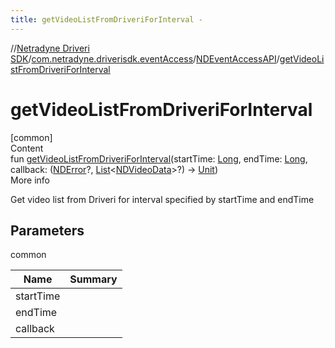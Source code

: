 ```yaml
---
title: getVideoListFromDriveriForInterval -
---
```

//[Netradyne Driveri SDK](../../index.md)/[com.netradyne.driverisdk.eventAccess](../index.md)/[NDEventAccessAPI](index.md)/[getVideoListFromDriveriForInterval](get-video-list-from-driveri-for-interval.md)



# getVideoListFromDriveriForInterval  
[common]  
Content  
fun [getVideoListFromDriveriForInterval](get-video-list-from-driveri-for-interval.md)(startTime: [Long](https://kotlinlang.org/api/latest/jvm/stdlib/kotlin/-long/index.html), endTime: [Long](https://kotlinlang.org/api/latest/jvm/stdlib/kotlin/-long/index.html), callback: ([NDError](../../com.netradyne.driverisdk/-n-d-error/index.md)?, [List](https://kotlinlang.org/api/latest/jvm/stdlib/kotlin.collections/-list/index.html)<[NDVideoData](../-n-d-video-data/index.md)>?) -> [Unit](https://kotlinlang.org/api/latest/jvm/stdlib/kotlin/-unit/index.html))  
More info  


Get video list from Driveri for interval specified by startTime and endTime



## Parameters  
  
common  
  
|  Name|  Summary| 
|---|---|
| <a name="com.netradyne.driverisdk.eventAccess/NDEventAccessAPI/getVideoListFromDriveriForInterval/#kotlin.Long#kotlin.Long#kotlin.Function2[com.netradyne.driverisdk.NDError?,kotlin.collections.List[com.netradyne.driverisdk.eventAccess.NDVideoData]?,kotlin.Unit]/PointingToDeclaration/"></a>startTime| <a name="com.netradyne.driverisdk.eventAccess/NDEventAccessAPI/getVideoListFromDriveriForInterval/#kotlin.Long#kotlin.Long#kotlin.Function2[com.netradyne.driverisdk.NDError?,kotlin.collections.List[com.netradyne.driverisdk.eventAccess.NDVideoData]?,kotlin.Unit]/PointingToDeclaration/"></a>
| <a name="com.netradyne.driverisdk.eventAccess/NDEventAccessAPI/getVideoListFromDriveriForInterval/#kotlin.Long#kotlin.Long#kotlin.Function2[com.netradyne.driverisdk.NDError?,kotlin.collections.List[com.netradyne.driverisdk.eventAccess.NDVideoData]?,kotlin.Unit]/PointingToDeclaration/"></a>endTime| <a name="com.netradyne.driverisdk.eventAccess/NDEventAccessAPI/getVideoListFromDriveriForInterval/#kotlin.Long#kotlin.Long#kotlin.Function2[com.netradyne.driverisdk.NDError?,kotlin.collections.List[com.netradyne.driverisdk.eventAccess.NDVideoData]?,kotlin.Unit]/PointingToDeclaration/"></a>
| <a name="com.netradyne.driverisdk.eventAccess/NDEventAccessAPI/getVideoListFromDriveriForInterval/#kotlin.Long#kotlin.Long#kotlin.Function2[com.netradyne.driverisdk.NDError?,kotlin.collections.List[com.netradyne.driverisdk.eventAccess.NDVideoData]?,kotlin.Unit]/PointingToDeclaration/"></a>callback| <a name="com.netradyne.driverisdk.eventAccess/NDEventAccessAPI/getVideoListFromDriveriForInterval/#kotlin.Long#kotlin.Long#kotlin.Function2[com.netradyne.driverisdk.NDError?,kotlin.collections.List[com.netradyne.driverisdk.eventAccess.NDVideoData]?,kotlin.Unit]/PointingToDeclaration/"></a>
  
  



